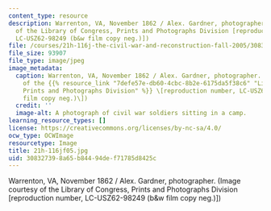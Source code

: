 ```yaml
---
content_type: resource
description: Warrenton, VA, November 1862 / Alex. Gardner, photographer. (Image courtesy
  of the Library of Congress, Prints and Photographs Division [reproduction number,
  LC-USZ62-98249 (b&w film copy neg.)])
file: /courses/21h-116j-the-civil-war-and-reconstruction-fall-2005/308327398a65b84494def71785d8425c_21h-116jf05.jpg
file_size: 93907
file_type: image/jpeg
image_metadata:
  caption: Warrenton, VA, November 1862 / Alex. Gardner, photographer. (Image courtesy
    of the {{% resource_link "7defe57e-db60-4cbc-8b2e-6175da5f38c6" "Library of Congress,
    Prints and Photographs Division" %}} \[reproduction number, LC-USZ62-98249 (b&w
    film copy neg.)\])
  credit: ''
  image-alt: A photograph of civil war soldiers sitting in a camp.
learning_resource_types: []
license: https://creativecommons.org/licenses/by-nc-sa/4.0/
ocw_type: OCWImage
resourcetype: Image
title: 21h-116jf05.jpg
uid: 30832739-8a65-b844-94de-f71785d8425c
---
```

Warrenton, VA, November 1862 / Alex. Gardner, photographer. (Image courtesy of the Library of Congress, Prints and Photographs Division [reproduction number, LC-USZ62-98249 (b&w film copy neg.)])